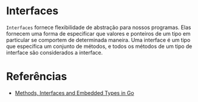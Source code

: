 # Interfaces

`Interfaces` fornece flexibilidade de abstração para nossos programas. Elas fornecem uma forma de especificar que valores e ponteiros de um tipo em particular se comportem de determinada maneira.
Uma interface é um tipo que específica um conjunto de métodos, e todos os métodos de um tipo de interface são considerados a interface.

# Referências

- [Methods, Interfaces and Embedded Types in Go](https://www.ardanlabs.com/blog/2014/05/methods-interfaces-and-embedded-types.html)
